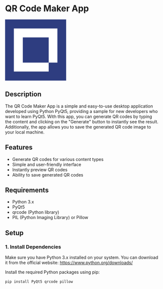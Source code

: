 # QR Code Maker App

<img src="Icon.png" width="200" height="200" alt="Icon">


## Description

The QR Code Maker App is a simple and easy-to-use desktop application developed using Python PyQt5, providing a sample for new developers who want to learn PyQt5. With this app, you can generate QR codes by typing the content and clicking on the "Generate" button to instantly see the result. Additionally, the app allows you to save the generated QR code image to your local machine.

## Features

- Generate QR codes for various content types
- Simple and user-friendly interface
- Instantly preview QR codes
- Ability to save generated QR codes

## Requirements

- Python 3.x
- PyQt5
- qrcode (Python library)
- PIL (Python Imaging Library) or Pillow

## Setup

### 1. Install Dependencies

Make sure you have Python 3.x installed on your system. You can download it from the official website: https://www.python.org/downloads/

Install the required Python packages using pip:

```bash
pip install PyQt5 qrcode pillow
